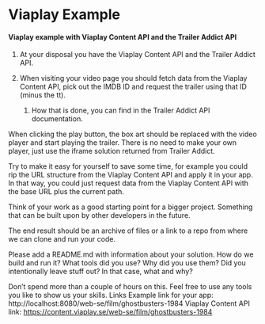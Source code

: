 # Viaplay Example
#### Viaplay example with Viaplay Content API and the Trailer Addict API 

1. At your disposal you have the Viaplay Content API and the Trailer Addict API. 

2. When visiting your video page you should fetch data from the Viaplay Content API, pick out the IMDB ID and request the trailer using that ID (minus the tt). 

	1. How that is done, you can find in the Trailer Addict API documentation. 

When clicking the play button, the box art should be replaced with the video player and start playing the trailer. There is no need to make your own player, just use the iframe solution returned from Trailer Addict.

Try to make it easy for yourself to save some time, for example you could rip the URL structure from the Viaplay Content API and apply it in your app. In that way, you could just request data from the Viaplay Content API with the base URL plus the current path.

Think of your work as a good starting point for a bigger project. Something that can be built upon by other developers in the future. 

The end result should be an archive of files or a link to a repo from where we can clone and run your code. 

Please add a README.md with information about your solution. 
How do we build and run it? What tools did you use? 
Why did you use them? Did you intentionally leave stuff out? 
In that case, what and why?

Don’t spend more than a couple of hours on this. Feel free to use any tools you like to show us your skills.
Links
Example link for your app: http://localhost:8080/web-se/film/ghostbusters-1984
Viaplay Content API link: https://content.viaplay.se/web-se/film/ghostbusters-1984